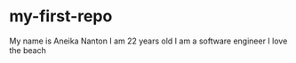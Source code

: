# my-first-repo
My name is Aneika Nanton 
I  am 22 years old 
I am a software engineer
I love the beach 